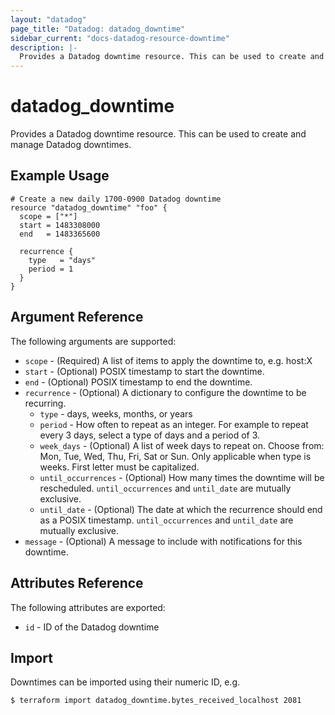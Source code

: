 ```yaml
---
layout: "datadog"
page_title: "Datadog: datadog_downtime"
sidebar_current: "docs-datadog-resource-downtime"
description: |-
  Provides a Datadog downtime resource. This can be used to create and manage downtimes.
---
```


# datadog_downtime

Provides a Datadog downtime resource. This can be used to create and manage Datadog downtimes.

## Example Usage

```hcl
# Create a new daily 1700-0900 Datadog downtime
resource "datadog_downtime" "foo" {
  scope = ["*"]
  start = 1483308000
  end   = 1483365600

  recurrence {
    type   = "days"
    period = 1
  }
}
```

## Argument Reference

The following arguments are supported:

* `scope` - (Required) A list of items to apply the downtime to, e.g. host:X
* `start` - (Optional) POSIX timestamp to start the downtime.
* `end` - (Optional) POSIX timestamp to end the downtime.
* `recurrence` - (Optional) A dictionary to configure the downtime to be recurring.
    * `type` - days, weeks, months, or years
    * `period` - How often to repeat as an integer. For example to repeat every 3 days, select a type of days and a period of 3.
    * `week_days` - (Optional) A list of week days to repeat on. Choose from: Mon, Tue, Wed, Thu, Fri, Sat or Sun. Only applicable when type is weeks. First letter must be capitalized.
    * `until_occurrences` - (Optional) How many times the downtime will be rescheduled. `until_occurrences` and `until_date` are mutually exclusive.
    * `until_date` - (Optional) The date at which the recurrence should end as a POSIX timestamp. `until_occurrences` and `until_date` are mutually exclusive.
* `message` - (Optional) A message to include with notifications for this downtime.

## Attributes Reference

The following attributes are exported:

* `id` - ID of the Datadog downtime

## Import

Downtimes can be imported using their numeric ID, e.g.

```
$ terraform import datadog_downtime.bytes_received_localhost 2081
```
